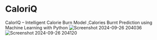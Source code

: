 # CaloriQ
CalorIQ – Intelligent Calorie Burn Model ,Calories Burnt Prediction using Machine Learning with Python
![Screenshot 2024-09-26 204036](https://github.com/user-attachments/assets/e9aa7ce9-794c-4dc3-b5e5-f6a18303c163)
![Screenshot 2024-09-26 204120](https://github.com/user-attachments/assets/f0e05b33-965c-412c-9126-3ecd53eeadba)
